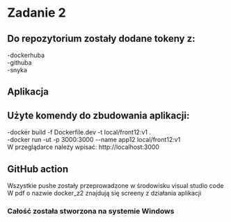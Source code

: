# Zadanie 2

<h2>Do repozytorium zostały dodane tokeny z:</h2>
-dockerhuba<br>
-githuba<br>
-snyka<br>
<h2>Aplikacja </h2>       
<h2>Użyte komendy do zbudowania aplikacji:</h2>
-docker build -f Dockerfile.dev -t local/front12:v1 . <br>
-docker run -ut -p 3000:3000 --name app12 local/front12:v1<br>
W przeglądarce należy wpisać:
http://localhost:3000<br>
<h2>GitHub action</h2>
Wszystkie pushe zostały przeprowadzone w środowisku visual studio code<br>
W pdf o nazwie docker_z2 znajdują się screeny z działania aplikacji<br>
<h3> Całość została stworzona na systemie Windows</h3>
